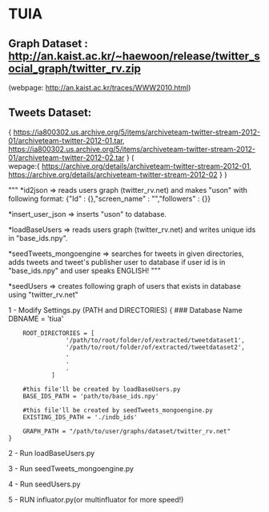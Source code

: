 # TUIA

## Graph Dataset : http://an.kaist.ac.kr/~haewoon/release/twitter_social_graph/twitter_rv.zip
(webpage: http://an.kaist.ac.kr/traces/WWW2010.html)

## Tweets Dataset:
{
    https://ia800302.us.archive.org/5/items/archiveteam-twitter-stream-2012-01/archiveteam-twitter-2012-01.tar,
    https://ia800302.us.archive.org/5/items/archiveteam-twitter-stream-2012-01/archiveteam-twitter-2012-02.tar
}
(   
    wepage:{
        https://archive.org/details/archiveteam-twitter-stream-2012-01,
        https://archive.org/details/archiveteam-twitter-stream-2012-02
    }
)

"""
*id2json => reads users graph (twitter_rv.net) and makes "uson" with following format:
            {"Id" : {},"screen_name" : "","followers" : {}}


*insert_user_json => inserts "uson" to database.

*loadBaseUsers => reads users graph (twitter_rv.net) and writes unique ids in "base_ids.npy".

*seedTweets_mongoengine => searches for tweets in given directories, adds tweets and tweet's publisher user to database if user id is in "base_ids.npy" and user speaks ENGLISH!
"""

*seedUsers => creates following graph of users that exists in database using "twitter_rv.net"

1 - Modify Settings.py (PATH and DIRECTORIES)
    {
        ### Database Name
        DBNAME = 'tiua'

        ROOT_DIRECTORIES = [
                    '/path/to/root/folder/of/extracted/tweetdataset1',
                    '/path/to/root/folder/of/extracted/tweetdataset2',
                    .
                    .
                    .
                ]

        #this file'll be created by loadBaseUsers.py
        BASE_IDS_PATH = 'path/to/base_ids.npy'

        #this file'll be created by seedTweets_mongoengine.py
        EXISTING_IDS_PATH = './indb_ids'

        GRAPH_PATH = "/path/to/user/graphs/dataset/twitter_rv.net"
    }

2 - Run loadBaseUsers.py

3 - Run seedTweets_mongoengine.py

4 - Run seedUsers.py

5 - RUN influator.py(or multinfluator for more speed!)

